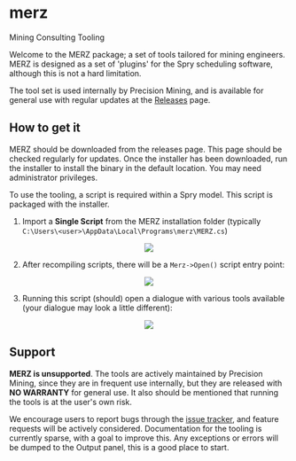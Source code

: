 # merz
Mining Consulting Tooling

Welcome to the MERZ package; a set of tools tailored for mining engineers.
MERZ is designed as a set of 'plugins' for the Spry scheduling software, although
this is not a hard limitation.

The tool set is used internally by Precision Mining, and is available for general use with
regular updates at the [Releases](https://github.com/precision-mining-consulting/merz/releases) page.

## How to get it

MERZ should be downloaded from the releases page. This page should be checked regularly for updates.
Once the installer has been downloaded, run the installer to install the binary in the default location.
You may need administrator privileges.

To use the tooling, a script is required within a Spry model. This script is packaged with the installer.

1. Import a **Single Script** from the MERZ installation folder (typically `C:\Users\<user>\AppData\Local\Programs\merz\MERZ.cs`)

<p align="center">
<img src="https://user-images.githubusercontent.com/13831379/202963751-5b338288-1ce6-4b38-92b0-8ba5f1b926ad.png"/>
</p>

2. After recompiling scripts, there will be a `Merz->Open()` script entry point:

<p align="center">
<img src="https://user-images.githubusercontent.com/13831379/202963892-2d00858d-43ed-493e-9557-f99932b26027.png"/>
</p>

3. Running this script (should) open a dialogue with various tools available (your dialogue may look a little different):

<p align="center">
<img src="https://user-images.githubusercontent.com/13831379/202963994-8e270a77-88de-441b-9fdb-8e18f2ab7148.png"/>
</p>


## Support

**MERZ is unsupported**. The tools are actively maintained by Precision Mining, since they are in frequent use internally,
but they are released with **NO WARRANTY** for general use.
It also should be mentioned that running the tools is at the user's own risk.

We encourage users to report bugs through the [issue tracker](https://github.com/precision-mining-consulting/merz/issues),
and feature requests will be actively considered.
Documentation for the tooling is currently sparse, with a goal to improve this.
Any exceptions or errors will be dumped to the Output panel, this is a good place to start.
